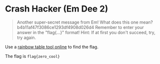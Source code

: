 # Crash Hacker (Em Dee 2)

> Another super-secret message from Em! What does this one mean? b4b11af47f3086ce1293df4908d026d4 Remember to enter your answer in the "flag{...}" format! Hint: If at first you don't succeed, try, try again.

Use a [rainbow table tool online](https://crackstation.net/) to find the flag.

The flag is `flag{zero_cool}`
